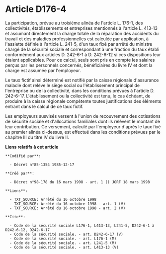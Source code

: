 # Article D176-4

La participation, prévue au troisième alinéa de l'article L. 176-1, des collectivités, établissements et entreprises
mentionnés à l'article L. 413-13 et assumant directement la charge totale de la réparation des accidents du travail et des
maladies professionnelles est calculée par application, à l'assiette définie à l'article L. 241-5, d'un taux fixé par arrêté
du ministre chargé de la sécurité sociale et correspondant à une fraction du taux établi conformément aux articles D. 242-6-1
à D. 242-6-12 si ces dispositions leur étaient applicables. Pour ce calcul, seuls sont pris en compte les salaires perçus par
les personnels concernés, bénéficiaires du livre IV et dont la charge est assumée par l'employeur.

Le taux fictif ainsi déterminé est notifié par la caisse régionale d'assurance maladie dont relève le siège social ou
l'établissement principal de l'entreprise ou de la collectivité, dans les conditions prévues à l'article D. 242-6-17.
L'établissement ou la collectivité est tenu, le cas échéant, de produire à la caisse régionale compétente toutes
justifications des éléments entrant dans le calcul de ce taux fictif.

Les employeurs susvisés versent à l'union de recouvrement des cotisations de sécurité sociale et d'allocations familiales
dont ils relèvent le montant de leur contribution. Ce versement, calculé par l'employeur d'après le taux fixé au premier
alinéa ci-dessus, est effectué dans les conditions prévues par le chapitre III du titre IV du livre II.

**Liens relatifs à cet article**

	**Codifié par**:

	  - Décret n°85-1354 1985-12-17

	**Créé par**:

	  - Décret n°98-178 du 16 mars 1998 - art. 1 () JORF 18 mars 1998

	**Liens**:

	  - TXT_SOURCE: Arrêté du 16 octobre 1998
	  - TXT_SOURCE: Arrêté du 16 octobre 1998 - art. 1 (V)
	  - TXT_SOURCE: Arrêté du 16 octobre 1998 - art. 2 (V)

	**Cite**:

	  - Code de la sécurité sociale L176-1, L413-13, L241-5, D242-6-1 à D242-6-12, D242-6-17
	  - Code de la sécurité sociale. - art. D242-6-17 (V)
	  - Code de la sécurité sociale. - art. L176-1 (M)
	  - Code de la sécurité sociale. - art. L241-5 (M)
	  - Code de la sécurité sociale. - art. L413-13 (V)
